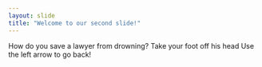 ```yaml
---
layout: slide
title: "Welcome to our second slide!"
---
```

How do you save a lawyer from drowning? Take your foot off his head
Use the left arrow to go back!
